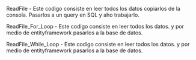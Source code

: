 ReadFile - Este codigo consiste en leer todos los datos copiarlos de la consola. Pasarlos a un query en SQL y aho trabajarlo.

ReadFile_For_Loop - Este codigo consiste en leer todos los datos. y por medio de entityframework pasarlos a la base de datos.

ReadFile_While_Loop - Este codigo consiste en leer todos los datos. y por medio de entityframework pasarlos a la base de datos.
